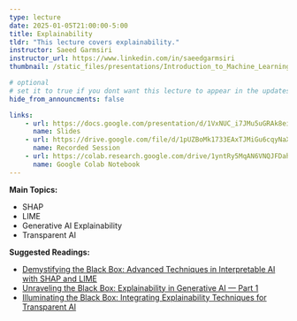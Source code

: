 ```yaml
---
type: lecture
date: 2025-01-05T21:00:00-5:00
title: Explainability
tldr: "This lecture covers explainability."
instructor: Saeed Garmsiri
instructor_url: https://www.linkedin.com/in/saeedgarmsiri
thumbnail: /static_files/presentations/Introduction_to_Machine_Learning_-_07.png

# optional
# set it to true if you dont want this lecture to appear in the updates section
hide_from_announcments: false

links: 
    - url: https://docs.google.com/presentation/d/1VxNUC_i7JMu5uGRAk8eirfm8SW1JfcUOybIXMX9a3NY
      name: Slides
    - url: https://drive.google.com/file/d/1pUZBoMk1733EAxTJMiGu6cqyNaXxusTc
      name: Recorded Session
    - url: https://colab.research.google.com/drive/1yntRy5MqAN6VNQJFDahSfj65ln99MdTV
      name: Google Colab Notebook
---
```

**Main Topics:**
- SHAP
- LIME
- Generative AI Explainability
- Transparent AI

**Suggested Readings:**
- [Demystifying the Black Box: Advanced Techniques in Interpretable AI with SHAP and LIME](https://pub.towardsai.net/demystifying-the-black-box-advanced-techniques-in-interpretable-ai-with-shap-and-lime-ac95f166ea7e)
- [Unraveling the Black Box: Explainability in Generative AI — Part 1](https://pub.towardsai.net/unraveling-the-black-box-explainability-in-generative-ai-part-1-2d7a4ab9175a)
- [Illuminating the Black Box: Integrating Explainability Techniques for Transparent AI](https://pub.towardsai.net/illuminating-the-black-box-integrating-explainability-techniques-for-transparent-ai-6f742617d417)